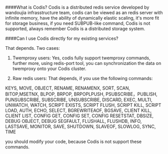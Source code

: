 ####What is Codis?
Codis is a distributed redis service developed by wandoujia infrasstructure team, codis can be viewed as an redis server with infinite memory, have the ability of dynamically elastic scaling,  it's more fit for storage business, if you need SUBPUB-like command, Codis is not supported, always remember Codis is a distributed storage system.


####Can I use Codis directly for my existing services?

That depends.
Two cases:
1) Twemproxy users:
Yes, codis fully support twemproxy commands, further more, using redis-port tool, you can synchronization the data on twemproxy onto your Codis cluster.

2) Raw redis users:
That depends, if you use the following commands:

KEYS, MOVE, OBJECT, RENAME, RENAMENX, SORT, SCAN, BITOP,MSETNX, BLPOP, BRPOP, BRPOPLPUSH, PSUBSCRIBE，PUBLISH, PUNSUBSCRIBE,  SUBSCRIBE,  UNSUBSCRIBE,  DISCARD, EXEC, MULTI,  UNWATCH,  WATCH, SCRIPT EXISTS, SCRIPT FLUSH, SCRIPT KILL, SCRIPT LOAD, AUTH, ECHO, SELECT, BGREWRITEAOF, BGSAVE, CLIENT KILL, CLIENT LIST, CONFIG GET, CONFIG SET, CONFIG RESETSTAT, DBSIZE, DEBUG OBJECT, DEBUG SEGFAULT, FLUSHALL, FLUSHDB, INFO, LASTSAVE, MONITOR, SAVE, SHUTDOWN, SLAVEOF, SLOWLOG, SYNC, TIME

you should modify your code, because Codis is not support these commands.
